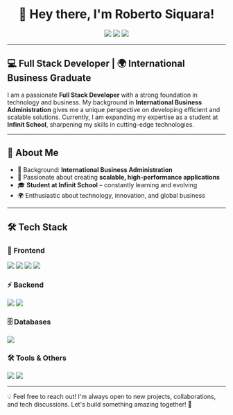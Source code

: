 <h1 align="center">👋 Hey there, I'm Roberto Siquara!</h1>

<p align="center">
  <img src="https://img.shields.io/badge/Full%20Stack-Developer-blue?style=for-the-badge&logo=codeigniter&logoColor=white" />
  <img src="https://img.shields.io/badge/Python%20%7C%20FastAPI-Backend-blueviolet?style=for-the-badge&logo=python&logoColor=white" />
  <img src="https://img.shields.io/badge/Flet%20%7C%20UI%20Framework-green?style=for-the-badge&logo=flask&logoColor=white" />
</p>

---

## 💻 **Full Stack Developer | 🌍 International Business Graduate**  

I am a passionate **Full Stack Developer** with a strong foundation in technology and business. My background in **International Business Administration** gives me a unique perspective on developing efficient and scalable solutions. Currently, I am expanding my expertise as a student at **Infinit School**, sharpening my skills in cutting-edge technologies.

---

## 🔹 **About Me**
- 💼 Background: **International Business Administration**  
- 🚀 Passionate about creating **scalable, high-performance applications**  
- 🎓 **Student at Infinit School** – constantly learning and evolving  
- 🌍 Enthusiastic about technology, innovation, and global business  
 

---

## 🛠 **Tech Stack**

<div align="left">

### 🚀 **Frontend**
<p>
  <img src="https://img.shields.io/badge/HTML5-E34F26?style=for-the-badge&logo=html5&logoColor=white" />
  <img src="https://img.shields.io/badge/CSS3-1572B6?style=for-the-badge&logo=css3&logoColor=white" />
  <img src="https://img.shields.io/badge/JavaScript-F7DF1E?style=for-the-badge&logo=javascript&logoColor=black" />
  <img src="https://img.shields.io/badge/Flet-282C34?style=for-the-badge&logo=flask&logoColor=white" />
</p>

### ⚡ **Backend**
<p>
  <img src="https://img.shields.io/badge/Python-3776AB?style=for-the-badge&logo=python&logoColor=white" />
  <img src="https://img.shields.io/badge/FastAPI-009688?style=for-the-badge&logo=fastapi&logoColor=white" />
</p>

### 🗄 **Databases**
<p>
  <img src="https://img.shields.io/badge/MySQL-4479A1?style=for-the-badge&logo=mysql&logoColor=white" />
</p>

### 🛠 **Tools & Others**
<p>
  <img src="https://img.shields.io/badge/Git-F05032?style=for-the-badge&logo=git&logoColor=white" />
  <img src="https://img.shields.io/badge/VS_Code-007ACC?style=for-the-badge&logo=visualstudiocode&logoColor=white" />
</p>

</div>


---

💡 Feel free to reach out! I'm always open to new projects, collaborations, and tech discussions. Let's build something amazing together! 🚀  

